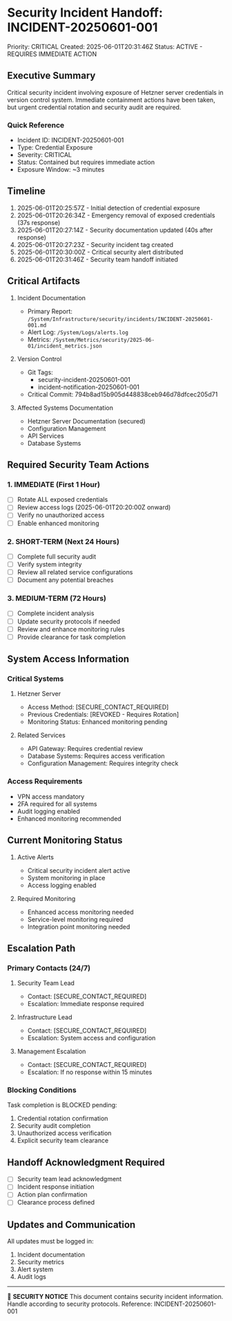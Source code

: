 # Security Incident Handoff: INCIDENT-20250601-001
Priority: CRITICAL
Created: 2025-06-01T20:31:46Z
Status: ACTIVE - REQUIRES IMMEDIATE ACTION

## Executive Summary
Critical security incident involving exposure of Hetzner server credentials in version control system. Immediate containment actions have been taken, but urgent credential rotation and security audit are required.

### Quick Reference
- Incident ID: INCIDENT-20250601-001
- Type: Credential Exposure
- Severity: CRITICAL
- Status: Contained but requires immediate action
- Exposure Window: ~3 minutes

## Timeline
1. 2025-06-01T20:25:57Z - Initial detection of credential exposure
2. 2025-06-01T20:26:34Z - Emergency removal of exposed credentials (37s response)
3. 2025-06-01T20:27:14Z - Security documentation updated (40s after response)
4. 2025-06-01T20:27:23Z - Security incident tag created
5. 2025-06-01T20:30:00Z - Critical security alert distributed
6. 2025-06-01T20:31:46Z - Security team handoff initiated

## Critical Artifacts
1. Incident Documentation
   - Primary Report: `/System/Infrastructure/security/incidents/INCIDENT-20250601-001.md`
   - Alert Log: `/System/Logs/alerts.log`
   - Metrics: `/System/Metrics/security/2025-06-01/incident_metrics.json`

2. Version Control
   - Git Tags:
     * security-incident-20250601-001
     * incident-notification-20250601-001
   - Critical Commit: 794b8ad15b905d448838ceb946d78dfcec205d71

3. Affected Systems Documentation
   - Hetzner Server Documentation (secured)
   - Configuration Management
   - API Services
   - Database Systems

## Required Security Team Actions

### 1. IMMEDIATE (First 1 Hour)
- [ ] Rotate ALL exposed credentials
- [ ] Review access logs (2025-06-01T20:20:00Z onward)
- [ ] Verify no unauthorized access
- [ ] Enable enhanced monitoring

### 2. SHORT-TERM (Next 24 Hours)
- [ ] Complete full security audit
- [ ] Verify system integrity
- [ ] Review all related service configurations
- [ ] Document any potential breaches

### 3. MEDIUM-TERM (72 Hours)
- [ ] Complete incident analysis
- [ ] Update security protocols if needed
- [ ] Review and enhance monitoring rules
- [ ] Provide clearance for task completion

## System Access Information

### Critical Systems
1. Hetzner Server
   - Access Method: [SECURE_CONTACT_REQUIRED]
   - Previous Credentials: [REVOKED - Requires Rotation]
   - Monitoring Status: Enhanced monitoring pending

2. Related Services
   - API Gateway: Requires credential review
   - Database Systems: Requires access verification
   - Configuration Management: Requires integrity check

### Access Requirements
- VPN access mandatory
- 2FA required for all systems
- Audit logging enabled
- Enhanced monitoring recommended

## Current Monitoring Status
1. Active Alerts
   - Critical security incident alert active
   - System monitoring in place
   - Access logging enabled

2. Required Monitoring
   - Enhanced access monitoring needed
   - Service-level monitoring required
   - Integration point monitoring needed

## Escalation Path

### Primary Contacts (24/7)
1. Security Team Lead
   - Contact: [SECURE_CONTACT_REQUIRED]
   - Escalation: Immediate response required

2. Infrastructure Lead
   - Contact: [SECURE_CONTACT_REQUIRED]
   - Escalation: System access and configuration

3. Management Escalation
   - Contact: [SECURE_CONTACT_REQUIRED]
   - Escalation: If no response within 15 minutes

### Blocking Conditions
Task completion is BLOCKED pending:
1. Credential rotation confirmation
2. Security audit completion
3. Unauthorized access verification
4. Explicit security team clearance

## Handoff Acknowledgment Required
- [ ] Security team lead acknowledgment
- [ ] Incident response initiation
- [ ] Action plan confirmation
- [ ] Clearance process defined

## Updates and Communication
All updates must be logged in:
1. Incident documentation
2. Security metrics
3. Alert system
4. Audit logs

---

🔐 **SECURITY NOTICE**
This document contains security incident information.
Handle according to security protocols.
Reference: INCIDENT-20250601-001

